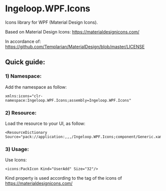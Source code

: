 # Ingeloop.WPF.Icons
Icons library for WPF (Material Design Icons).

Based on Material Design Icons: https://materialdesignicons.com/

In accordance of: https://github.com/Templarian/MaterialDesign/blob/master/LICENSE

## Quick guide:

### 1) Namespace:

Add the namespace as follow:

```xaml
xmlns:icons="clr-namespace:Ingeloop.WPF.Icons;assembly=Ingeloop.WPF.Icons"
```


### 2) Resource:

Load the resource to your UI, as follow:

```xaml
<ResourceDictionary Source="pack://application:,,,/Ingeloop.WPF.Icons;component/Generic.xaml"/>
```

### 3) Usage:

Use Icons:

```xaml
<icons:PackIcon Kind="UserAdd" Size="32"/>
```

Kind property is used according to the tag of the icons of https://materialdesignicons.com/
